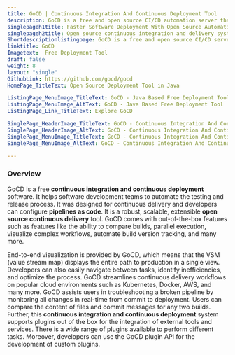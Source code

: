 ```yaml
---
title: GoCD | Continuous Integration And Continuous Deployment Tool
description: GoCD is a free and open source CI/CD automation server that handles the software build and release process. Allows configuring pipelines as code.
singlepageh1title: Faster Software Deployment With Open Source Automation Server
singlepageh2title: Open source continuous integration and delivery system to manage software delivery process. It also provides the visualization of complex deployment processes.
Shortdescriptionlistingpage: GoCD is a free and open source CI/CD server. GoCD focus on continuous delivery process, enable software teams for automating build and release workflow.
linktitle: GoCD
Imagetext:  Free Deployment Tool 
draft: false
weight: 8
layout: "single"
GithubLink: https://github.com/gocd/gocd
HomePage_TitleText: Open Source Deployment Tool in Java

ListingPage_MenuImage_TitleText: GoCD - Java Based Free Deployment Tool
ListingPage_MenuImage_AltText: GoCD - Java Based Free Deployment Tool
ListingPage_Link_TitleText: Explore GoCD

SinglePage_HeaderImage_TitleText: GoCD - Continuous Integration And Continuous Deployment
SinglePage_HeaderImage_AltText: GoCD - Continuous Integration And Continuous Deployment
SinglePage_MenuImage_TitleText: GoCD - Continuous Integration And Continuous Deployment
SinglePage_MenuImage_AltText: GoCD - Continuous Integration And Continuous Deployment

---
```

### **Overview**

GoCD is a free **continuous integration and continuous deployment** software. It helps software development teams to automate the testing and release process. It was designed for continuous delivery and developers can configure **pipelines as code**. It is a robust, scalable, extensible **open source continuous delivery** tool. GoCD comes with out-of-the-box features such as features like the ability to compare builds, parallel execution, visualize complex workflows, automate build version tracking, and many more.

End-to-end visualization is provided by GoCD, which means that the VSM (value stream map) displays the entire path to production in a single view. Developers can also easily navigate between tasks, identify inefficiencies, and optimize the process. GoCD streamlines continuous delivery workflows on popular cloud environments such as Kubernetes, Docker, AWS, and many more. GoCD assists users in troubleshooting a broken pipeline by monitoring all changes in real-time from commit to deployment. Users can compare the content of files and commit messages for any two builds. Further, this **continuous integration and continuous deployment** system supports plugins out of the box for the integration of external tools and services. There is a wide range of plugins available to perform different tasks. Moreover, developers can use the GoCD plugin API for the development of custom plugins.
